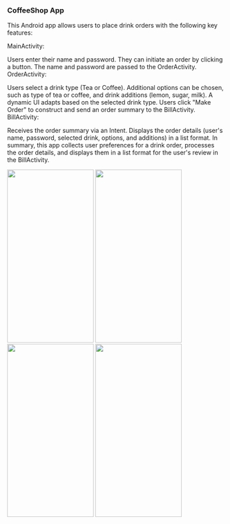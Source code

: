 ### CoffeeShop App

This Android app allows users to place drink orders with the following key features:

MainActivity:

Users enter their name and password.
They can initiate an order by clicking a button.
The name and password are passed to the OrderActivity.
OrderActivity:

Users select a drink type (Tea or Coffee).
Additional options can be chosen, such as type of tea or coffee, and drink additions (lemon, sugar, milk).
A dynamic UI adapts based on the selected drink type.
Users click "Make Order" to construct and send an order summary to the BillActivity.
BillActivity:

Receives the order summary via an Intent.
Displays the order details (user's name, password, selected drink, options, and additions) in a list format.
In summary, this app collects user preferences for a drink order, processes the order details, and displays them in a list format for the user's review in the BillActivity.

<img src="https://github.com/Vedanshee1011/Coffee_Shop_Project/assets/139985977/66606652-e20e-48ca-9f82-0c21502a0ff5" data-canonical-src="https://gyazo.com/eb5c5741b6a9a16c692170a41a49c858.png" width="200" height="400" />
<img src="https://github.com/Vedanshee1011/Coffee_Shop_Project/assets/139985977/bc39f4d0-c298-41fe-ace0-8292c1b2756c" data-canonical-src="https://gyazo.com/eb5c5741b6a9a16c692170a41a49c858.png" width="200" height="400" />
<img src="https://github.com/Vedanshee1011/Coffee_Shop_Project/assets/139985977/3be3df43-659a-466a-b4a5-fb30cf51e4bc" data-canonical-src="https://gyazo.com/eb5c5741b6a9a16c692170a41a49c858.png" width="200" height="400" />
<img src="https://github.com/Vedanshee1011/Coffee_Shop_Project/assets/139985977/5258d725-a2da-40b1-89fe-488fc32c1026" data-canonical-src="https://gyazo.com/eb5c5741b6a9a16c692170a41a49c858.png" width="200" height="400" />
